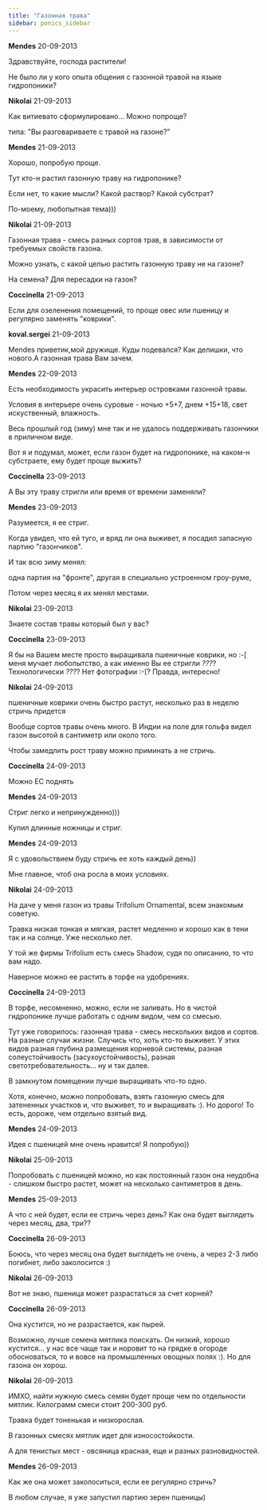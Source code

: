 ```yaml
---
title: "Газонная трава"
sidebar: ponics_sidebar
---
```


**Mendes** 20-09-2013

Здравствуйте, господа растители!

Не было ли у кого опыта общения с газонной травой на языке гидропоники?


**Nikolai** 21-09-2013

Как витиевато сформулировано... Можно попроще?

типа: "Вы разговариваете с травой на газоне?"


**Mendes** 21-09-2013

Хорошо, попробую проще.

Тут кто-н растил газонную траву на гидропонике?

Если нет, то какие мысли? Какой раствор? Какой субстрат?

По-моему, любопытная тема)))


**Nikolai** 21-09-2013

Газонная трава - смесь разных сортов трав, в зависимости от требуемых свойств газона.

Можно узнать, с какой целью растить газонную траву не на газоне?

На семена? Для пересадки на газон?


**Coccinella** 21-09-2013

Если для озеленения помещений, то проще овес или пшеницу и регулярно заменять "коврики".


**koval.sergei** 21-09-2013

 Mendes приветик,мой дружище. Куды подевался? Как делишки, что нового.А газонная трава Вам зачем.



**Mendes** 22-09-2013

Есть необходимость украсить интерьер островками газонной травы. 

Условия в интерьере очень суровые - ночью +5+7, днем +15+18, свет искуственный, влажность.

Весь прошлый год (зиму) мне так и не удалось поддерживать газончики в приличном виде.

Вот я и подумал, может, если газон будет на гидропонике, на каком-н субстраете, ему будет проще выжить?


**Coccinella** 23-09-2013

А Вы эту траву стригли или время от времени заменяли?


**Mendes** 23-09-2013

Разумеется, я ее стриг.

Когда увидел, что ей туго, и вряд ли она выживет, я посадил запасную партию "газончиков".

И так всю зиму менял: 

одна партия на "фронте", другая в специально устроенном гроу-руме,

Потом через месяц я их менял местами.


**Nikolai** 23-09-2013

Знаете состав травы который был у вас?


**Coccinella** 23-09-2013

Я бы на Вашем месте просто выращивала пшеничные коврики, но :-[ меня мучает любопытство, а как именно Вы ее стригли *???*? Технологически *???*? Нет фотографии :-[? Правда, интересно!


**Nikolai** 24-09-2013

пшеничные коврики очень быстро растут, несколько раз в неделю стричь придется

Вообще сортов травы очень много. В Индии на поле для гольфа видел газон высотой в сантиметр или около того.

Чтобы замедлить рост траву можно приминать а не стричь. 


**Coccinella** 24-09-2013

Можно ЕС поднять


**Mendes** 24-09-2013

Стриг легко и непринужденно)))

Купил длинные ножницы и стриг.


**Mendes** 24-09-2013

Я с удовольствием буду стричь ее хоть каждый день))

Мне главное, чтоб она росла в моих условиях.


**Nikolai** 24-09-2013

На даче у меня газон из травы Trifolium Ornamental, всем знакомым советую.

Травка низкая тонкая и мягкая, растет медленно и хорошо как в тени так и на солнце. Уже несколько лет.

У той же фирмы Trifolium есть смесь Shadow, судя по описанию, то что вам надо.

Наверное можно ее растить в торфе на удобрениях.


**Coccinella** 24-09-2013

В торфе, несомненно, можно, если не заливать. Но в чистой гидропонике лучше работать с одним видом, чем со смесью. 

Тут уже говорилось: газонная трава - смесь нескольких видов и сортов. На разные случаи жизни. Случись что, хоть кто-то выживет. У этих видов разная глубина размещения корневой системы, разная солеустойчивость (засухоустойчивость), разная светотребовательность... ну и так далее.

В замкнутом помещении лучше выращивать что-то одно.

Хотя, конечно, можно попробовать, взять газонную смесь для затененных участков и, что выживет, то и выращивать :). Но дорого! То есть, дороже, чем отдельно взятый вид.


**Mendes** 24-09-2013

Идея с пшеницей мне очень нравится! Я попробую))


**Nikolai** 25-09-2013

Попробовать с пшеницей можно, но как постоянный газон она неудобна - слишком быстро растет, может на несколько сантиметров в день.


**Mendes** 25-09-2013

А что с ней будет, если ее стричь через день? Как она будет выглядеть через месяц, два, три??


**Coccinella** 26-09-2013

Боюсь, что через месяц она будет выглядеть не очень, а через 2-3 либо погибнет, либо заколосится :)


**Nikolai** 26-09-2013

Вот не знаю, пшеница может разрастаться за счет корней?


**Coccinella** 26-09-2013

Она кустится, но не разрастается, как пырей.

Возможно, лучше семена мятлика поискать. Он низкий, хорошо кустится... у нас все чаще так и норовит то на грядке в огороде обосноваться, то и вовсе на промышленных овощных полях :). Но для газона он хорош.


**Nikolai** 26-09-2013

ИМХО, найти нужную смесь семян будет проще чем по отдельности мятлик. Килограмм смеси стоит 200-300 руб.

Травка будет тоненькая и низкорослая.

В газонных смесях мятлик идет для износостойкости.

А для тенистых мест - овсяница красная, еще и разных разновидностей.


**Mendes** 26-09-2013

Как же она может заколоситься, если ее регулярно стричь?

В любом случае, я уже запустил партию зерен пшеницы)


